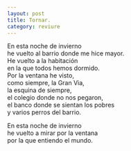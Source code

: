 ```yaml
---
layout: post
title: Tornar.
category: reviure
---
```


En esta noche de invierno  
he vuelto al barrio donde me hice mayor.  
He vuelto a la habitación  
en la que todos hemos dormido.  
Por la ventana he visto,  
como siempre, la Gran Via,  
la esquina de siempre,  
el colegio donde no nos pegaron,  
el banco donde se sientan los pobres  
y varios perros del barrio.  

En esta noche de invierno  
he vuelto a mirar por la ventana  
por la que entiendo el mundo.  
